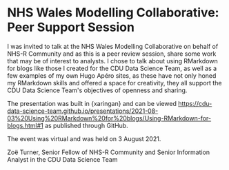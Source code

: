 # NHS Wales Modelling Collaborative: Peer Support Session

I was invited to talk at the NHS Wales Modelling Collaborative on behalf of NHS-R Community and as this is a peer review session, share some work that may be of interest to analysts. I chose to talk about using RMarkdown for blogs like those I created for the CDU Data Science Team, as well as a few examples of my own Hugo Apéro sites, as these have not only honed my RMarkdown skills and offered a space for creativity, they all support the CDU Data Science Team's objectives of openness and sharing.

The presentation was built in {xaringan} and can be viewed https://cdu-data-science-team.github.io/presentations/2021-08-03%20Using%20RMarkdown%20for%20blogs/Using-RMarkdown-for-blogs.html#1 as published through GitHub.

The event was virtual and was held on 3 August 2021. 

Zoë Turner, Senior Fellow of NHS-R Community and Senior Information Analyst in the CDU Data Science Team
